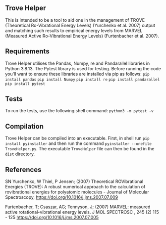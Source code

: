 ## Trove Helper
This is intended to be a tool to aid one in the management of TROVE (Theoretical Ro-Vibrational Energy Levels) (Yurchenko et al. 2007) output and matching such results to empirical energy levels from MARVEL (Measured Active Ro-Vibrational Energy Levels) (Furtenbacher et al. 2007). 

## Requirements
Trove Helper utilises the Pandas, Numpy, re and Pandarallel libraries in Python 3.8.13. The Pytest library is used for testing. Before running the code you'll want to ensure these libraries are installed via pip as follows:
`pip install pandas`
`pip install Numpy`
`pip install re`
`pip install pandarallel`
`pip install pytest`

## Tests
To run the tests, use the following shell command:
`python3 -m pytest -v`

## Compilation
Trove Helper can be compiled into an executable. First, in shell run `pip install pyinstaller` and then run the command `pyinstaller --onefile TroveHelper.py`. The executable `TroveHelper` file can then be found in the `dist` directory.

## References
 SN Yurchenko, W Thiel, P Jensen; (2007) Theoretical ROVibrational Energies (TROVE): A robust numerical approach to the calculation of rovibrational energies for polyatomic molecules - Journal of Molecular Spectroscopy, https://doi.org/10.1016/j.jms.2007.07.009

 Furtenbacher, T; Csaszar, AG; Tennyson, J; (2007) MARVEL: measured active rotational-vibrational energy levels. J MOL SPECTROSC , 245 (2) 115 - 125  https://doi.org/10.1016/j.jms.2007.07.005